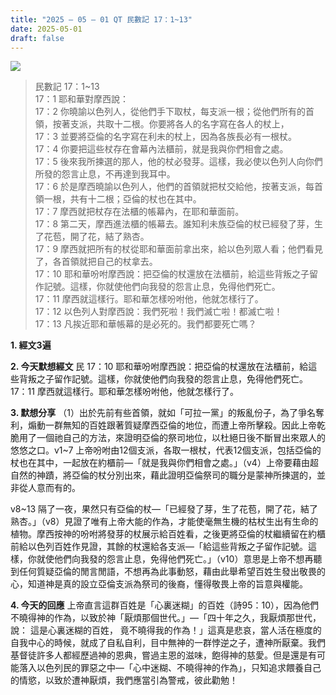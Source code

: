 ```yaml
---
title: "2025 – 05 – 01 QT 民數記 17：1~13"
date: 2025-05-01
draft: false
---
```


![](/images/qt.jpg)
> 民數記 17：1\~13  
> 17：1 耶和華對摩西說：  
> 17：2 你曉諭以色列人，從他們手下取杖，每支派一根；從他們所有的首領，按著支派，共取十二根。你要將各人的名字寫在各人的杖上，  
> 17：3 並要將亞倫的名字寫在利未的杖上，因為各族長必有一根杖。  
> 17：4 你要把這些杖存在會幕內法櫃前，就是我與你們相會之處。  
> 17：5 後來我所揀選的那人，他的杖必發芽。這樣，我必使以色列人向你們所發的怨言止息，不再達到我耳中。  
> 17：6 於是摩西曉諭以色列人，他們的首領就把杖交給他，按著支派，每首領一根，共有十二根；亞倫的杖也在其中。  
> 17：7 摩西就把杖存在法櫃的帳幕內，在耶和華面前。  
> 17：8 第二天，摩西進法櫃的帳幕去。誰知利未族亞倫的杖已經發了芽，生了花苞，開了花，結了熟杏。  
> 17：9 摩西就把所有的杖從耶和華面前拿出來，給以色列眾人看；他們看見了，各首領就把自己的杖拿去。  
> 17：10 耶和華吩咐摩西說：把亞倫的杖還放在法櫃前，給這些背叛之子留作記號。這樣，你就使他們向我發的怨言止息，免得他們死亡。  
> 17：11 摩西就這樣行。耶和華怎樣吩咐他，他就怎樣行了。  
> 17：12 以色列人對摩西說：我們死啦！我們滅亡啦！都滅亡啦！  
> 17：13 凡挨近耶和華帳幕的是必死的。我們都要死亡嗎？   



**1. 經文3遍**

**2. 今天默想經文**
民 17：10 耶和華吩咐摩西說：把亞倫的杖還放在法櫃前，給這些背叛之子留作記號。這樣，你就使他們向我發的怨言止息，免得他們死亡。  
17：11 摩西就這樣行。耶和華怎樣吩咐他，他就怎樣行了。  

**3. 默想分享**
（1）出於先前有些首領，就如「可拉一黨」的叛亂份子，為了爭名奪利，煽動一群無知的百姓跟著質疑摩西亞倫的地位，而遭上帝所擊殺。因此上帝乾脆用了一個祂自己的方法，來證明亞倫的祭司地位，以杜絕日後不斷冒出來眾人的悠悠之口。v1\~7 上帝吩咐由12個支派，各取一根杖，代表12個支派，包括亞倫的杖也在其中，一起放在約櫃前—「就是我與你們相會之處。」（v4）上帝要藉由超自然的神蹟，將亞倫的杖分別出來，藉此證明亞倫祭司的職分是蒙神所揀選的，並非從人意而有的。

v8\~13 隔了一夜，果然只有亞倫的杖—「已經發了芽，生了花苞，開了花，結了熟杏。」（v8）見證了唯有上帝大能的作為，才能使毫無生機的枯杖生出有生命的植物。摩西按神的吩咐將發芽的杖展示給百姓看，之後更將亞倫的杖繼續留在約櫃前給以色列百姓作見證，其餘的杖還給各支派—「給這些背叛之子留作記號。這樣，你就使他們向我發的怨言止息，免得他們死亡。」（v10）意思是上帝不想再聽到任何質疑亞倫的閒言閒語，不想再為此事動怒，藉由此舉希望百姓生發出敬畏的心，知道神是真的設立亞倫支派為祭司的後裔，懂得敬畏上帝的旨意與權能。

**4. 今天的回應**
上帝直言這群百姓是「心裏迷糊」的百姓（詩95：10），因為他們不曉得神的作為，以致於神「厭煩那個世代。」—「四十年之久，我厭煩那世代，說： 這是心裏迷糊的百姓， 竟不曉得我的作為！」這真是悲哀，當人活在極度的自我中心的時候，就成了自私自利，目中無神的一群悖逆之子，遭神所厭棄。我們基督徒許多人都經歷過神的恩典，嘗過主恩的滋味，飽得神的慈愛。但是還是有可能落入以色列民的罪惡之中—「心中迷糊、不曉得神的作為」，只知追求餵養自己的情慾，以致於遭神厭煩，我們應當引為警戒，彼此勸勉！
